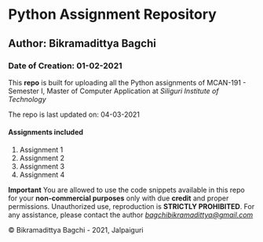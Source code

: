 # Python Assignment Repository
## Author: Bikramadittya Bagchi
### Date of Creation: 01-02-2021

This **repo** is built for uploading all the Python assignments of MCAN-191 - Semester I, Master of Computer Application at *Siliguri Institute of Technology*

The repo is last updated on: 04-03-2021

#### Assignments included
1. Assignment 1
2. Assignment 2
3. Assignment 3
4. Assignment 4

**Important**
You are allowed to use the code snippets available in this repo for your **non-commercial purposes** only with due **credit** and proper permissions. Unauthorized use, reproduction is **STRICTLY PROHIBITED**. 
For any assistance, please contact the author *bagchibikramadittya@gmail.com*

&copy; Bikramadittya Bagchi - 2021, Jalpaiguri
